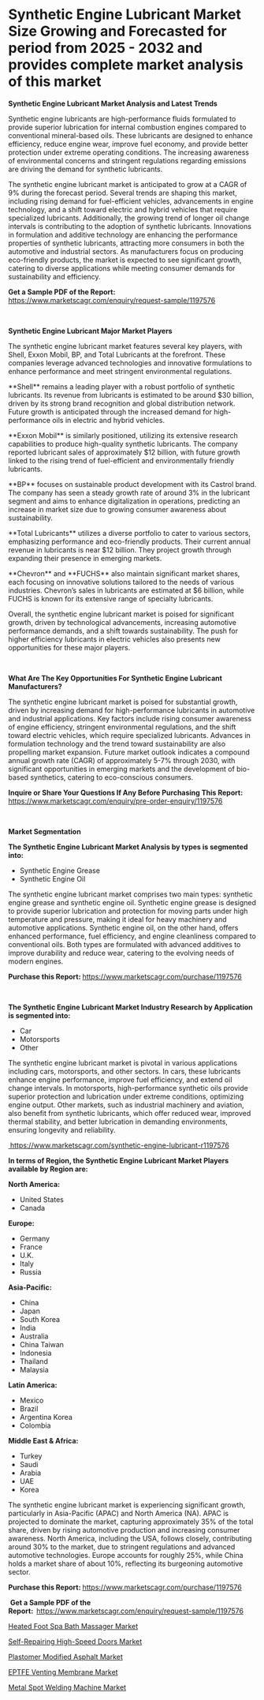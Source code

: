 <p><h1>Synthetic Engine Lubricant Market Size Growing and Forecasted for period from 2025 - 2032 and provides complete market analysis of this market</h1></p><p><strong>Synthetic Engine Lubricant Market Analysis and Latest Trends</strong></p>
<p><p>Synthetic engine lubricants are high-performance fluids formulated to provide superior lubrication for internal combustion engines compared to conventional mineral-based oils. These lubricants are designed to enhance efficiency, reduce engine wear, improve fuel economy, and provide better protection under extreme operating conditions. The increasing awareness of environmental concerns and stringent regulations regarding emissions are driving the demand for synthetic lubricants.</p><p>The synthetic engine lubricant market is anticipated to grow at a CAGR of 9% during the forecast period. Several trends are shaping this market, including rising demand for fuel-efficient vehicles, advancements in engine technology, and a shift toward electric and hybrid vehicles that require specialized lubricants. Additionally, the growing trend of longer oil change intervals is contributing to the adoption of synthetic lubricants. Innovations in formulation and additive technology are enhancing the performance properties of synthetic lubricants, attracting more consumers in both the automotive and industrial sectors. As manufacturers focus on producing eco-friendly products, the market is expected to see significant growth, catering to diverse applications while meeting consumer demands for sustainability and efficiency.</p></p>
<p><strong>Get a Sample PDF of the Report:&nbsp;</strong> <a href="https://www.marketscagr.com/enquiry/request-sample/1197576?utm_campaign=1920&utm_medium=2&utm_source=Github&utm_content=ia&utm_term=03022025&utm_id=synthetic-engine-lubricant">https://www.marketscagr.com/enquiry/request-sample/1197576</a></p>
<p>&nbsp;</p>
<p><strong>Synthetic Engine Lubricant Major Market Players</strong></p>
<p><p>The synthetic engine lubricant market features several key players, with Shell, Exxon Mobil, BP, and Total Lubricants at the forefront. These companies leverage advanced technologies and innovative formulations to enhance performance and meet stringent environmental regulations.</p><p>**Shell** remains a leading player with a robust portfolio of synthetic lubricants. Its revenue from lubricants is estimated to be around $30 billion, driven by its strong brand recognition and global distribution network. Future growth is anticipated through the increased demand for high-performance oils in electric and hybrid vehicles.</p><p>**Exxon Mobil** is similarly positioned, utilizing its extensive research capabilities to produce high-quality synthetic lubricants. The company reported lubricant sales of approximately $12 billion, with future growth linked to the rising trend of fuel-efficient and environmentally friendly lubricants.</p><p>**BP** focuses on sustainable product development with its Castrol brand. The company has seen a steady growth rate of around 3% in the lubricant segment and aims to enhance digitalization in operations, predicting an increase in market size due to growing consumer awareness about sustainability.</p><p>**Total Lubricants** utilizes a diverse portfolio to cater to various sectors, emphasizing performance and eco-friendly products. Their current annual revenue in lubricants is near $12 billion. They project growth through expanding their presence in emerging markets.</p><p>**Chevron** and **FUCHS** also maintain significant market shares, each focusing on innovative solutions tailored to the needs of various industries. Chevron’s sales in lubricants are estimated at $6 billion, while FUCHS is known for its extensive range of specialty lubricants.</p><p>Overall, the synthetic engine lubricant market is poised for significant growth, driven by technological advancements, increasing automotive performance demands, and a shift towards sustainability. The push for higher efficiency lubricants in electric vehicles also presents new opportunities for these major players.</p></p>
<p>&nbsp;</p>
<p><strong>What Are The Key Opportunities For Synthetic Engine Lubricant Manufacturers?</strong></p>
<p><p>The synthetic engine lubricant market is poised for substantial growth, driven by increasing demand for high-performance lubricants in automotive and industrial applications. Key factors include rising consumer awareness of engine efficiency, stringent environmental regulations, and the shift toward electric vehicles, which require specialized lubricants. Advances in formulation technology and the trend toward sustainability are also propelling market expansion. Future market outlook indicates a compound annual growth rate (CAGR) of approximately 5-7% through 2030, with significant opportunities in emerging markets and the development of bio-based synthetics, catering to eco-conscious consumers.</p></p>
<p><strong>Inquire or Share Your Questions If Any Before Purchasing This Report:</strong> <a href="https://www.marketscagr.com/enquiry/pre-order-enquiry/1197576?utm_campaign=1920&utm_medium=2&utm_source=Github&utm_content=ia&utm_term=03022025&utm_id=synthetic-engine-lubricant">https://www.marketscagr.com/enquiry/pre-order-enquiry/1197576</a></p>
<p>&nbsp;</p>
<p><strong>Market Segmentation</strong></p>
<p><strong>The Synthetic Engine Lubricant Market Analysis by types is segmented into:</strong></p>
<p><ul><li>Synthetic Engine Grease</li><li>Synthetic Engine Oil</li></ul></p>
<p><p>The synthetic engine lubricant market comprises two main types: synthetic engine grease and synthetic engine oil. Synthetic engine grease is designed to provide superior lubrication and protection for moving parts under high temperature and pressure, making it ideal for heavy machinery and automotive applications. Synthetic engine oil, on the other hand, offers enhanced performance, fuel efficiency, and engine cleanliness compared to conventional oils. Both types are formulated with advanced additives to improve durability and reduce wear, catering to the evolving needs of modern engines.</p></p>
<p><strong>Purchase this Report:&nbsp;</strong><a href="https://www.marketscagr.com/purchase/1197576?utm_campaign=1920&utm_medium=2&utm_source=Github&utm_content=ia&utm_term=03022025&utm_id=synthetic-engine-lubricant">https://www.marketscagr.com/purchase/1197576</a></p>
<p>&nbsp;</p>
<p><strong>The Synthetic Engine Lubricant Market Industry Research by Application is segmented into:</strong></p>
<p><ul><li>Car</li><li>Motorsports</li><li>Other</li></ul></p>
<p><p>The synthetic engine lubricant market is pivotal in various applications including cars, motorsports, and other sectors. In cars, these lubricants enhance engine performance, improve fuel efficiency, and extend oil change intervals. In motorsports, high-performance synthetic oils provide superior protection and lubrication under extreme conditions, optimizing engine output. Other markets, such as industrial machinery and aviation, also benefit from synthetic lubricants, which offer reduced wear, improved thermal stability, and better lubrication in demanding environments, ensuring longevity and reliability.</p></p>
<p><a href="https://www.marketscagr.com/synthetic-engine-lubricant-r1197576?utm_campaign=1920&utm_medium=2&utm_source=Github&utm_content=ia&utm_term=03022025&utm_id=synthetic-engine-lubricant">&nbsp;https://www.marketscagr.com/synthetic-engine-lubricant-r1197576</a></p>
<p><strong>In terms of Region, the Synthetic Engine Lubricant Market Players available by Region are:</strong></p>
<p>
    <p> <strong> North America: </strong>
        <ul>
            <li>United States</li>
            <li>Canada</li>
        </ul>
        </p> 
    <p> <strong> Europe: </strong>
        <ul>
            <li>Germany</li>
            <li>France</li>
            <li>U.K.</li>
            <li>Italy</li>
            <li>Russia</li>
        </ul>
        </p> 
    <p> <strong> Asia-Pacific: </strong>
        <ul>
            <li>China</li>
            <li>Japan</li>
            <li>South Korea</li>
            <li>India</li>
            <li>Australia</li>
            <li>China Taiwan</li>
            <li>Indonesia</li>
            <li>Thailand</li>
            <li>Malaysia</li>
        </ul>
        </p> 
    <p> <strong> Latin America: </strong>
        <ul>
            <li>Mexico</li>
            <li>Brazil</li>
            <li>Argentina Korea</li>
            <li>Colombia</li>
        </ul>
        </p> 
    <p> <strong> Middle East & Africa: </strong>
        <ul>
            <li>Turkey</li>
            <li>Saudi</li>
            <li>Arabia</li>
            <li>UAE</li>
            <li>Korea</li>
        </ul>
    </p>
    </p>
<p><p>The synthetic engine lubricant market is experiencing significant growth, particularly in Asia-Pacific (APAC) and North America (NA). APAC is projected to dominate the market, capturing approximately 35% of the total share, driven by rising automotive production and increasing consumer awareness. North America, including the USA, follows closely, contributing around 30% to the market, due to stringent regulations and advanced automotive technologies. Europe accounts for roughly 25%, while China holds a market share of about 10%, reflecting its burgeoning automotive sector.</p></p>
<p><strong>Purchase this Report: </strong><a href="https://www.marketscagr.com/purchase/1197576?utm_campaign=1920&utm_medium=2&utm_source=Github&utm_content=ia&utm_term=03022025&utm_id=synthetic-engine-lubricant">https://www.marketscagr.com/purchase/1197576</a></p>
<p>&nbsp;<strong>Get a Sample PDF of the Report:&nbsp;&nbsp;</strong><a href="https://www.marketscagr.com/enquiry/request-sample/1197576?utm_campaign=1920&utm_medium=2&utm_source=Github&utm_content=ia&utm_term=03022025&utm_id=synthetic-engine-lubricant">https://www.marketscagr.com/enquiry/request-sample/1197576</a></p>
<p><strong></strong></p>
<p><p><a href="https://www.linkedin.com/pulse/industry-analysis-technological-advancements-heated-foot-spa-rn3gc?utm_campaign=1920&utm_medium=2&utm_source=Github&utm_content=ia&utm_term=03022025&utm_id=synthetic-engine-lubricant">Heated Foot Spa Bath Massager Market</a></p><p><a href="https://www.linkedin.com/pulse/understanding-global-self-repairing-high-speed-doors-kjypc?utm_campaign=1920&utm_medium=2&utm_source=Github&utm_content=ia&utm_term=03022025&utm_id=synthetic-engine-lubricant">Self-Repairing High-Speed Doors Market</a></p><p><a href="https://github.com/ChiragRP21/Market-Research-Report-List-7/blob/main/plastomer-modified-asphalt-market.md?utm_campaign=1920&utm_medium=2&utm_source=Github&utm_content=ia&utm_term=03022025&utm_id=synthetic-engine-lubricant">Plastomer Modified Asphalt Market</a></p><p><a href="https://github.com/JakirUddin511/Market-Research-Report-List-1/blob/main/eptfe-venting-membrane-market.md?utm_campaign=1920&utm_medium=2&utm_source=Github&utm_content=ia&utm_term=03022025&utm_id=synthetic-engine-lubricant">EPTFE Venting Membrane Market</a></p><p><a href="https://www.linkedin.com/pulse/metal-spot-welding-machine-market-expansion-industry-dynamics-duysf?utm_campaign=1920&utm_medium=2&utm_source=Github&utm_content=ia&utm_term=03022025&utm_id=synthetic-engine-lubricant">Metal Spot Welding Machine Market</a></p></p>